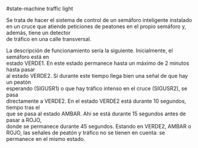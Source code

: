 #state-machine
 traffic light 
 
 
Se	trata	de	hacer	el	sistema	de	control	de	un	semáforo	inteligente instalado	en	un	cruce
que	atiende	peticiones	de	peatones	en	el	propio	semáforo	y,	además,	tiene	un	detector	
de	tráfico	en	una	calle	transversal.

La	descripción	de	funcionamiento	sería	la	siguiente.	Inicialmente,	el	semáforo	está	en	
estado	VERDE1.	En	este	estado	permanece	hasta	un	máximo	de	2	minutos	hasta	pasar	
al	estado VERDE2.	Si	durante	este	tiempo	llega	bien	una	señal	de	que	hay	un	peatón	
esperando	 (SIGUSR1)	 o	 que	 hay	 tráfico	 intenso	 en	 el	 cruce	 (SIGUSR2),	 se	 pasa	
directamente	a	VERDE2.	En	el	estado	VERDE2	está durante	10	segundos,	tiempo	tras	el	
que	se	pasa	al	estado	AMBAR.	Ahí	se	está	durante	15	segundos	antes	de	pasar	a	ROJO,	
donde	 se	 permanece	 durante	 45	 segundos. Estando	en	VERDE2,	AMBAR	 o	 ROJO,	las	
señales	de	peatón	y	tráfico	no	se	tienen	en	cuenta:	se	permanece	en	el	mismo	estado.
